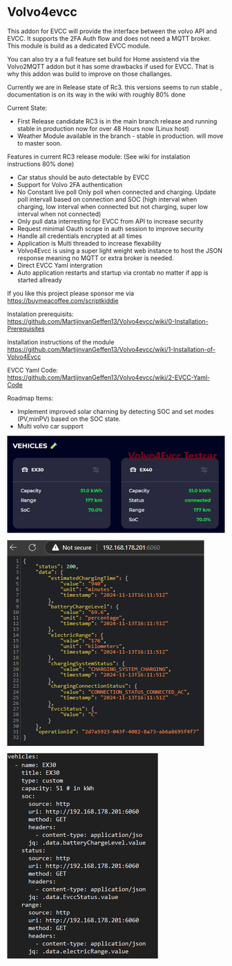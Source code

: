 # Volvo4evcc

This addon for EVCC will provide the interface between the volvo API and EVCC. It supports the 2FA Auth flow and does not need a MQTT broker. This module is build as a dedicated EVCC module. 

You can also try a a full feature set build for Home assistend via the Volvo2MQTT addon but it has some drawbacks if used for EVCC. That is why this addon was build to improve on those challanges.

Currently we are in Release state of Rc3. this versions seems to run stable , documentation is on its way in the wiki with roughly 80% done

Current State:
- First Release candidate RC3 is in the main branch release and running stable in production now for over 48 Hours now (Linux host)
- Weather Module available in the branch - stable in production. will move to master soon.

Features in current RC3 release module: (See wiki for instalation instructions 80% done)

- Car status should be auto detectable by EVCC
- Support for Volvo 2FA authentication
- No Constant live poll Only poll when connected and charging. Update poll intervall based on connection and SOC (high interval when charging, low interval when connected but not charging, super low interval when not connected)
- Only pull data interresting for EVCC from API to increase security
- Request minimal Oauth scope in auth session to improve security
- Handle all credentials encrypted at all times
- Application is Multi threaded to increase flexability 
- Volvo4Evcc is using a super light weight web instance to host the JSON response meaning no MQTT or extra broker is needed.
- Direct EVCC Yaml intergration
- Auto application restarts and startup via crontab no matter if app is started allready

If you like this project please sponsor me via https://buymeacoffee.com/scriptkiddie


Instalation prerequisits:
https://github.com/MartijnvanGeffen13/Volvo4evcc/wiki/0-Installation-Prerequisites

Installation instructions of the module
https://github.com/MartijnvanGeffen13/Volvo4evcc/wiki/1-Installation-of-Volvo4Evcc

EVCC Yaml Code:
https://github.com/MartijnvanGeffen13/Volvo4evcc/wiki/2-EVCC-Yaml-Code


Roadmap Items:

- Implement improved solar charning by detecting SOC and set modes (PV,minPV) based on the SOC state.
- Multi volvo car support
  
![alt text](./Images/cars.jpg)  

![alt text](./Images/1.png)

![alt text](./Images/2.png)
